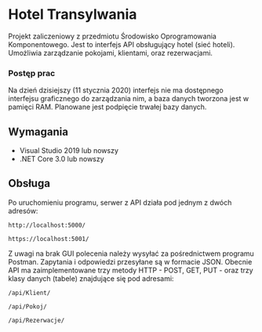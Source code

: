 # Hotel Transylwania
Projekt zaliczeniowy z przedmiotu Środowisko Oprogramowania Komponentowego. Jest to interfejs API obsługujący hotel (sieć hoteli). Umożliwia zarządzanie pokojami, klientami, oraz rezerwacjami.

### Postęp prac
Na dzień dzisiejszy (11 stycznia 2020) interfejs nie ma dostępnego interfejsu graficznego do zarządzania nim, a baza danych tworzona jest w pamięci RAM. Planowane jest podpięcie trwałej bazy danych.

## Wymagania
* Visual Studio 2019 lub nowszy
* .NET Core 3.0 lub nowszy

## Obsługa
Po uruchomieniu programu, serwer z API działa pod jednym z dwóch adresów:
```
http://localhost:5000/
```
```
https://localhost:5001/
```

Z uwagi na brak GUI polecenia należy wysyłać za pośrednictwem programu Postman. Zapytania i odpowiedzi przesyłane są w formacie JSON. Obecnie API ma zaimplementowane trzy metody HTTP - POST, GET, PUT - oraz trzy klasy danych (tabele) znajdujące się pod adresami:
```
/api/Klient/
```
```
/api/Pokoj/
```
```
/api/Rezerwacje/
```
